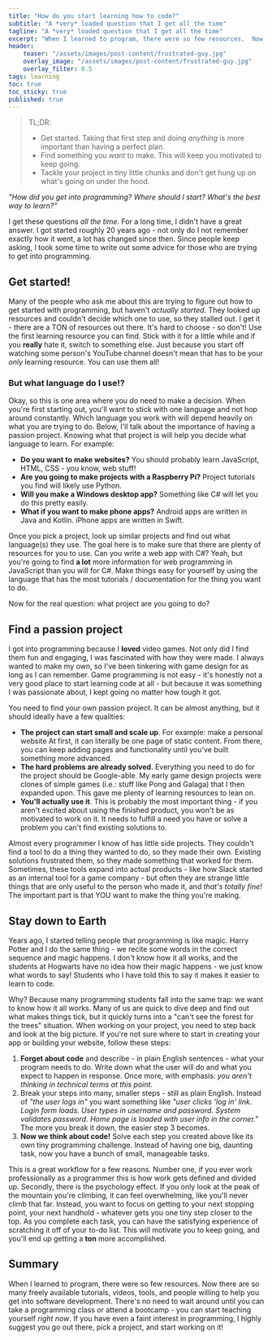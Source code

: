 ```yaml
---
title: "How do you start learning how to code?"
subtitle: "A *very* loaded question that I get all the time"
tagline: "A *very* loaded question that I get all the time"
excerpt: "When I learned to program, there were so few resources.  Now there are so many free resources - so get started!"
header:
    teaser: "/assets/images/post-content/frustrated-guy.jpg"
    overlay_image: "/assets/images/post-content/frustrated-guy.jpg"
    overlay_filter: 0.5
tags: learning
toc: true
toc_sticky: true
published: true
---
```


> TL;DR:
> - Get started.  Taking that first step and doing *anything* is more important than having a perfect plan.
> - Find something you *want* to make.  This will keep you motivated to keep going.
> - Tackle your project in tiny little chunks and don't get hung up on what's going on under the hood.

*"How did you get into programming?  Where should I start?  What's the best way to learn?"*

I get these questions *all the time*.  For a long time, I didn't have a great answer.  I got started roughly 20 years ago - not only do I not remember exactly how it went, a lot has changed since then.  Since people keep asking, I took some time to write out some advice for those who are trying to get into programming. 

## Get started!

Many of the people who ask me about this are trying to figure out how to get started with programming, but haven't *actually started*.  They looked up resources and couldn't decide which one to use, so they stalled out.  I get it - there are a TON of resources out there.  It's hard to choose - so don't!  Use the first learning resource you can find.  Stick with it for a little while and if you **really** hate it, switch to something else.  Just because you start off watching some person's YouTube channel doesn't mean that has to be your *only* learning resource.  You can use them all!

### But what language do I use!?

Okay, so this is one area where you *do* need to make a decision.  When you're first starting out, you'll want to stick with one language and not hop around constantly.  Which language you work with will depend heavily on what you are trying to do.  Below, I'll talk about the importance of having a passion project.  Knowing what that project is will help you decide what language to learn.  For example:

- **Do you want to make websites?**  You should probably learn JavaScript, HTML, CSS - you know, web stuff!
- **Are you going to make projects with a Raspberry Pi?**  Project tutorials you find will likely use Python.
- **Will you make a Windows desktop app?**  Something like C# will let you do this pretty easily.
- **What if you want to make phone apps?**  Android apps are written in Java and Kotlin.  iPhone apps are written in Swift.

Once you pick a project, look up similar projects and find out what language(s) they use.  The goal here is to make sure that there are plenty of resources for you to use.  Can you write a web app with C#?  Yeah, but you're going to find **a lot** more information for web programming in JavaScript than you will for C#.  Make things easy for yourself by using the language that has the most tutorials / documentation for the thing you want to do.

Now for the real question: what project are you going to do?

## Find a passion project

I got into programming because I **loved** video games.  Not only did I find them fun and engaging, I was fascinated with how they were made.  I always wanted to make my own, so I've been tinkering with game design for as long as I can remember.  Game programming is not easy - it's honestly not a very good place to start learning code at all - but because it was something I was passionate about, I kept going no matter how tough it got.

You need to find your own passion project.  It can be almost anything, but it should ideally have a few qualities:

- **The project can start small and scale up**.  For example: make a personal website  At first, it can literally be one page of static content.  From there, you can keep adding pages and functionality until you've built something more advanced.
- **The hard problems are already solved**.  Everything you need to do for the project should be Google-able.  My early game design projects were clones of simple games (i.e.: stuff like Pong and Galaga) that I then expanded upon.  This gave me plenty of learning resources to lean on.
- **You'll actually use it**.  This is probably the most important thing - if you aren't excited about using the finished product, you won't be as motivated to work on it.  It needs to fulfill a need you have or solve a problem you can't find existing solutions to.

Almost every programmer I know of has little side projects.  They couldn't find a tool to do a thing they wanted to do, so they made their own.  Existing solutions frustrated them, so they made something that worked for them.  Sometimes, these tools expand into actual products - like how Slack started as an internal tool for a game company - but often they are strange little things that are only useful to the person who made it, and *that's totally fine!*  The important part is that YOU want to make the thing you're making.

## Stay down to Earth

Years ago, I started telling people that programming is like magic.  Harry Potter and I do the same thing - we recite some words in the correct sequence and magic happens.  I don't know how it all works, and the students at Hogwarts have no idea how their magic happens - we just know what words to say!  Students who I have told this to say it makes it easier to learn to code.

Why?  Because many programming students fall into the same trap: we want to know how it all works.  Many of us are quick to dive deep and find out what makes things tick, but it quickly turns into a "can't see the forest for the trees" situation.  When working on your project, you need to step back and look at the big picture.  If you're not sure where to start in creating your app or building your website, follow these steps:

1) **Forget about code** and describe - in plain English sentences - what your program needs to do.  Write down what the user will do and what you expect to happen in response.  Once more, with emphasis: *you aren't thinking in technical terms at this point*.
2) Break your steps into many, smaller steps - still as plain English.  Instead of *"the user logs in"* you want something like *"user clicks 'log in' link.  Login form loads.  User types in username and password.  System validates password.  Home page is loaded with user info in the corner."*  The more you break it down, the easier step 3 becomes.
3) **Now we think about code!**  Solve each step you created above like its own tiny programming challenge.  Instead of having one big, daunting task, now you have a bunch of small, manageable tasks.

This is a great workflow for a few reasons.  Number one, if you ever work professionally as a programmer this is how work gets defined and divided up.  Secondly, there is the psychology effect.  If you only look at the peak of the mountain you're climbing, it can feel overwhelming, like you'll never climb that far.  Instead, you want to focus on getting to your next stopping point, your next handhold - whatever gets you one tiny step closer to the top.  As you complete each task, you can have the satisfying experience of scratching it off of your to-do list.  This will motivate you to keep going, and you'll end up getting a **ton** more accomplished.

## Summary

When I learned to program, there were so few resources.  Now there are so many freely available tutorials, videos, tools, and people willing to help you get into software development.  There's no need to wait around until you can take a programming class or attend a bootcamp - you can start teaching yourself *right now*.  If you have even a faint interest in programming, I highly suggest you go out there, pick a project, and start working on it!